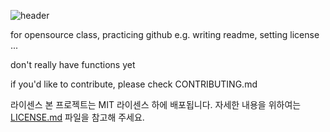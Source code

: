 ![header](https://capsule-render.vercel.app/api?type=waving&color=7c5846&height=300&section=header&text=Open%20source%20practice&fontSize=60&fontColor=ECD77F&animation=fadeIn&fontAlignY=38&desc=&descAlignY=55&descAlign=70)


for opensource class, practicing github 
  e.g. writing readme, setting license ...

don't really have functions yet

if you'd like to contribute, please check CONTRIBUTING.md

라이센스
본 프로젝트는 MIT 라이센스 하에 배포됩니다. 
자세한 내용을 위하여는 [LICENSE.md](../LICENSE.md) 파일을 참고해 주세요.
